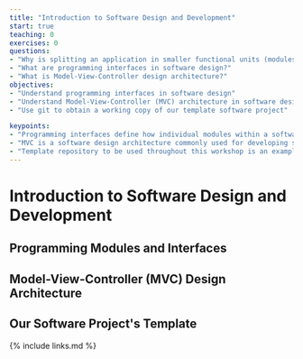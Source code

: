 ```yaml
---
title: "Introduction to Software Design and Development"
start: true
teaching: 0
exercises: 0
questions:
- "Why is splitting an application in smaller functional units (modules) good when designing software?"
- "What are programming interfaces in software design?"
- "What is Model-View-Controller design architecture?"
objectives:
- "Understand programming interfaces in software design"
- "Understand Model-View-Controller (MVC) architecture in software design"
- "Use git to obtain a working copy of our template software project"

keypoints:
- "Programming interfaces define how individual modules within a software application interact among themselves (as well as how the application itself interacts with its users as it is simply one big module containing smaller sub-modules)."
- "MVC is a software design architecture commonly used for developing software projects which divides the application into three interconnected modules: Model (data), View (user interface), and Controller (input/output and data manipulation)."
- "Template repository to be used throughout this workshop is an example of an MVC application that manipulates patients’ inflammation data and performs basic statistical analysis using Python."
---
```

# Introduction to Software Design and Development
## Programming Modules and Interfaces
## Model-View-Controller (MVC) Design Architecture
## Our Software Project's Template


{% include links.md %}

